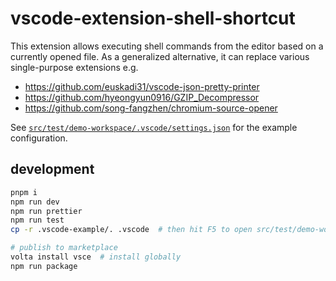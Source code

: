 # vscode-extension-shell-shortcut

This extension allows executing shell commands from the editor based on a currently opened file.
As a generalized alternative, it can replace various single-purpose extensions e.g.

- https://github.com/euskadi31/vscode-json-pretty-printer
- https://github.com/hyeongyun0916/GZIP_Decompressor
- https://github.com/song-fangzhen/chromium-source-opener

See [`src/test/demo-workspace/.vscode/settings.json`](https://github.com/hi-ogawa/vscode-extension-shell-shortcut/blob/master/src/test/demo-workspace/.vscode/settings.json) for the example configuration.

## development

```sh
pnpm i
npm run dev
npm run prettier
npm run test
cp -r .vscode-example/. .vscode  # then hit F5 to open src/test/demo-workspace

# publish to marketplace
volta install vsce  # install globally
npm run package
```
